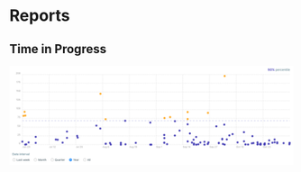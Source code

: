 # Reports

## Time in Progress

![Example of Time in Progress report](/assets/images/reports/time-in-progress.png)
